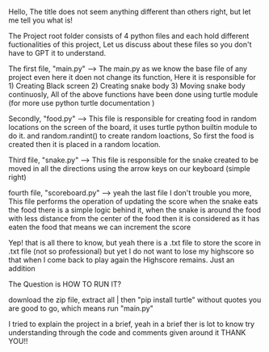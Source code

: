 Hello, The title does not seem anything different than others right, but let me tell you what is!

The Project root folder consists of 4 python files and each hold different fuctionalities of this project, Let us discuss about these files so you don't have to GPT it to understand.

The first file, "main.py" --> The main.py as we know the base file of any project even here it doen not change its function, Here it is responsible for 1) Creating Black screen 2) Creating snake body 3) Moving snake body continuosly, All of the above functions have been done using turtle module (for more use python turtle documentation )

Secondly, "food.py" --> This file is responsible for creating food in random locations on the screen of the board, it uses turtle python builtin module to do it.
and random.randint() to create random loactions, So first the food is created then it is placed in a random location.

Third file, "snake.py" --> This file is responsible for the snake created to be moved in all the directions using the arrow keys on our keyboard (simple right)

fourth file, "scoreboard.py" --> yeah the last file I don't trouble you more, This file performs the operation of updating the score when the snake eats the food there is a simple logic behind it, when the snake is around the food with less distance from the center of the food then it is considered as it has eaten the food that means we can increment the score

Yep! that is all there to know, but yeah there is a .txt file to store the score in .txt file (not so professional) but yet I do not want to lose my highscore so that when I come back to play again the Highscore remains. Just an addition

The Question is HOW TO RUN IT?

download the zip file, extract all | then "pip install turtle" without quotes you are good to go, which means run "main.py" 

I tried to explain the project in a brief, yeah in a brief ther is lot to know try understanding through the code and comments given around it THANK YOU!!
